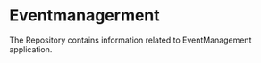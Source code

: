 Eventmanagerment
================

The Repository contains information related to EventManagement application.

